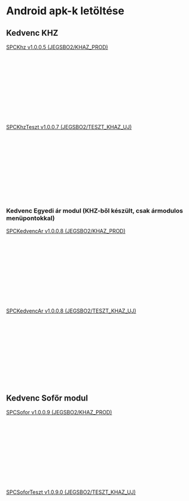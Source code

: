 <script type="text/javascript" src="js/jquery.min.js"></script>
<script type="text/javascript" src="js/qrcode.js"></script>

# Android apk-k letöltése

## Kedvenc KHZ

<a href="download/com.spc.khzv5.apk" download>SPCKhz v1.0.0.5 (JEGSBO2/KHAZ_PROD)</a>
<div id="qrcodekhz" style="width:100px; height:100px; margin:25px;"></div>

<br/><br/>

<a href="download/com.spc.khztesztv7.apk" download>SPCKhzTeszt v1.0.0.7 (JEGSBO2/TESZT_KHAZ_UJ)</a>
<div id="qrcodekhzteszt" style="width:100px; height:100px; margin:25px;"></div>

<br/><br/>
  
### Kedvenc Egyedi ár modul (KHZ-ből készült, csak ármodulos menüpontokkal)

<a href="download/com.spc.khzkedvencarv8.apk" download>SPCKedvencAr v1.0.0.8 (JEGSBO2/KHAZ_PROD)</a>
<div id="qrcodeegyediar" style="width:100px; height:100px; margin:25px;"></div>

<br/><br/>
  
<a href="download/com.spc.khzkedvencartesztv8.apk" download>SPCKedvencAr v1.0.0.8 (JEGSBO2/TESZT_KHAZ_UJ)</a>
<div id="qrcodeegyediarteszt" style="width:100px; height:100px; margin:25px;"></div>

<br/><br/>
  
## Kedvenc Sofőr modul

<a href="download/com.spc.soforv9.apk" download>SPCSofor v1.0.0.9 (JEGSBO2/KHAZ_PROD)</a>
<div id="qrcodesofor" style="width:100px; height:100px; margin:25px;"></div>

<br/><br/>
  
<a href="download/com.spc.sofortesztv9.apk" download>SPCSoforTeszt v1.0.9.0 (JEGSBO2/TESZT_KHAZ_UJ)</a>
<div id="qrcodesoforteszt" style="width:100px; height:100px; margin:25px;"></div>

<script type="text/javascript">
var qrcodekhz = new QRCode(document.getElementById("qrcodekhz"), {
    text   : "https://humigeri.github.io/download/com.spc.khzv5.apk",
	width  : 100,
	height : 100
});
var qrcodekhzteszt = new QRCode(document.getElementById("qrcodekhzteszt"), {
    text   : "https://humigeri.github.io/download/com.spc.khztesztv7.apk",
	width  : 100,
	height : 100
});
var qrcodesofor = new QRCode(document.getElementById("qrcodesofor"), {
    text   : "https://humigeri.github.io/download/com.spc.soforv9.apk",
	width  : 100,
	height : 100
});
var qrcodesoforteszt = new QRCode(document.getElementById("qrcodesoforteszt"), {
    text   : "https://humigeri.github.io/download/com.spc.sofortesztv9.apk",
	width  : 100,
	height : 100
});
var qrcodeegyediar = new QRCode(document.getElementById("qrcodeegyediar"), {
    text   : "https://humigeri.github.io/download/com.spc.khzkedvencarv8.apk",
	width  : 100,
	height : 100
});
var qrcodeegyediarteszt = new QRCode(document.getElementById("qrcodeegyediarteszt"), {
    text   : "https://humigeri.github.io/download/com.spc.khzkedvencartesztv8.apk",
	width  : 100,
	height : 100
});

</script>